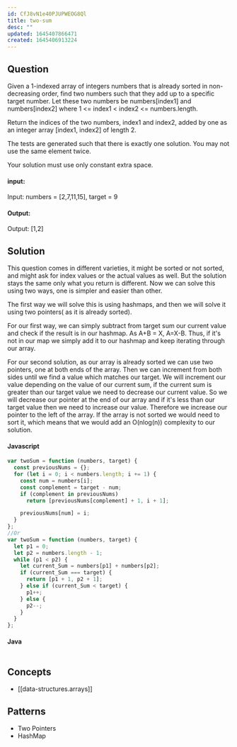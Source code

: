 ```yaml
---
id: CfJ8vN1e40PJUPWEOG8Ql
title: two-sum
desc: ""
updated: 1645407866471
created: 1645406913224
---
```


## Question

Given a 1-indexed array of integers numbers that is already sorted in non-decreasing order, find two numbers such that they add up to a specific target number. Let these two numbers be numbers[index1] and numbers[index2] where 1 <= index1 < index2 <= numbers.length.

Return the indices of the two numbers, index1 and index2, added by one as an integer array [index1, index2] of length 2.

The tests are generated such that there is exactly one solution. You may not use the same element twice.

Your solution must use only constant extra space.

#### input:

Input: numbers = [2,7,11,15], target = 9

#### Output:

Output: [1,2]

## Solution

This question comes in different varieties, it might be sorted or not sorted, and might ask for index values or the actual values as well. But the solution stays the same only what you return is different. Now we can solve this using two ways, one is simpler and easier than other.

The first way we will solve this is using hashmaps, and then we will solve it using two pointers( as it is already sorted).

For our first way, we can simply subtract from target sum our current value and check if the result is in our hashmap. As A+B = X, A=X-B. Thus, if it's not in our map we simply add it to our hashmap and keep iterating through our array.

For our second solution, as our array is already sorted we can use two pointers, one at both ends of the array. Then we can increment from both sides until we find a value which matches our target. We will increment our value depending on the value of our current sum, if the current sum is greater than our target value we need to decrease our current value. So we will decrease our pointer at the end of our array and if it's less than our target value then we need to increase our value. Therefore we increase our pointer to the left of the array. If the array is not sorted we would need to sort it, which means that we would add an O(nlog(n)) complexity to our solution.

#### Javascript

```javascript
var twoSum = function (numbers, target) {
  const previousNums = {};
  for (let i = 0; i < numbers.length; i += 1) {
    const num = numbers[i];
    const complement = target - num;
    if (complement in previousNums)
      return [previousNums[complement] + 1, i + 1];

    previousNums[num] = i;
  }
};
//Or
var twoSum = function (numbers, target) {
  let p1 = 0;
  let p2 = numbers.length - 1;
  while (p1 < p2) {
    let current_Sum = numbers[p1] + numbers[p2];
    if (current_Sum === target) {
      return [p1 + 1, p2 + 1];
    } else if (current_Sum < target) {
      p1++;
    } else {
      p2--;
    }
  }
};
```

#### Java

```java

```

## Concepts

- [[data-structures.arrays]]

## Patterns

- Two Pointers
- HashMap
